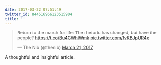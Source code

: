 ```yaml
---
date: 2017-03-22 07:51:49
twitter_id: 844516966123515904
title: ''
---
```


<blockquote class="twitter-tweet"><p lang="en" dir="ltr">Return to the march for life: The rhetoric has changed, but have the people? <a href="https://t.co/Bu4CWhIWmk">https://t.co/Bu4CWhIWmk</a> <a href="https://t.co/fvKBJpUR4x">pic.twitter.com/fvKBJpUR4x</a></p>&mdash; The Nib (@thenib) <a href="https://twitter.com/thenib/status/844235158626754562?ref_src=twsrc%5Etfw">March 21, 2017</a></blockquote>
<script async src="https://platform.twitter.com/widgets.js" charset="utf-8"></script>

A thoughtful and insightful article.
